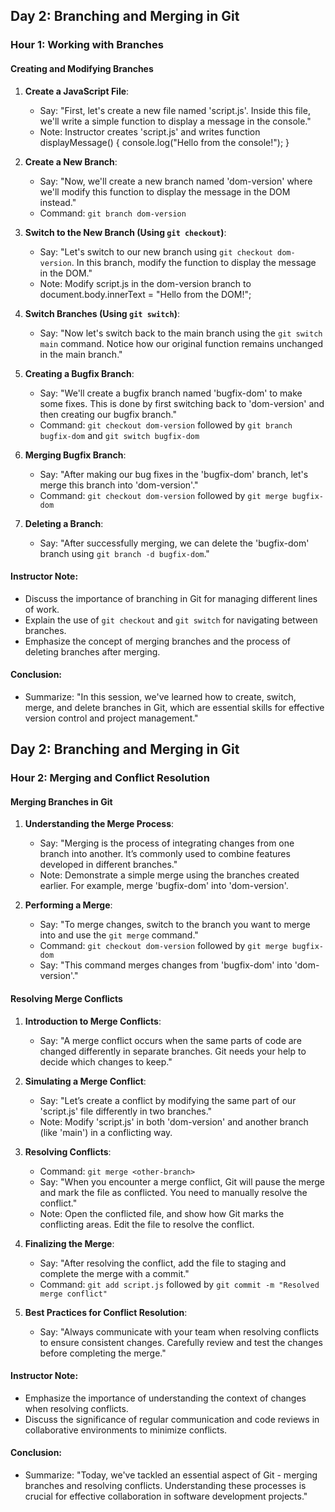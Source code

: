 ## Day 2: Branching and Merging in Git

### Hour 1: Working with Branches

#### Creating and Modifying Branches

1. **Create a JavaScript File**:

   - Say: "First, let's create a new file named 'script.js'. Inside this file, we'll write a simple function to display a message in the console."
   - Note: Instructor creates 'script.js' and writes function displayMessage() { console.log("Hello from the console!"); }

2. **Create a New Branch**:

   - Say: "Now, we'll create a new branch named 'dom-version' where we'll modify this function to display the message in the DOM instead."
   - Command: `git branch dom-version`

3. **Switch to the New Branch (Using `git checkout`)**:

   - Say: "Let's switch to our new branch using `git checkout dom-version`. In this branch, modify the function to display the message in the DOM."
   - Note: Modify script.js in the dom-version branch to document.body.innerText = "Hello from the DOM!";

4. **Switch Branches (Using `git switch`)**:

   - Say: "Now let's switch back to the main branch using the `git switch main` command. Notice how our original function remains unchanged in the main branch."

5. **Creating a Bugfix Branch**:

   - Say: "We'll create a bugfix branch named 'bugfix-dom' to make some fixes. This is done by first switching back to 'dom-version' and then creating our bugfix branch."
   - Command: `git checkout dom-version` followed by `git branch bugfix-dom` and `git switch bugfix-dom`

6. **Merging Bugfix Branch**:

   - Say: "After making our bug fixes in the 'bugfix-dom' branch, let's merge this branch into 'dom-version'."
   - Command: `git checkout dom-version` followed by `git merge bugfix-dom`

7. **Deleting a Branch**:
   - Say: "After successfully merging, we can delete the 'bugfix-dom' branch using `git branch -d bugfix-dom`."

#### Instructor Note:

- Discuss the importance of branching in Git for managing different lines of work.
- Explain the use of `git checkout` and `git switch` for navigating between branches.
- Emphasize the concept of merging branches and the process of deleting branches after merging.

#### Conclusion:

- Summarize: "In this session, we've learned how to create, switch, merge, and delete branches in Git, which are essential skills for effective version control and project management."

## Day 2: Branching and Merging in Git

### Hour 2: Merging and Conflict Resolution

#### Merging Branches in Git

1. **Understanding the Merge Process**:

   - Say: "Merging is the process of integrating changes from one branch into another. It’s commonly used to combine features developed in different branches."
   - Note: Demonstrate a simple merge using the branches created earlier. For example, merge 'bugfix-dom' into 'dom-version'.

2. **Performing a Merge**:
   - Say: "To merge changes, switch to the branch you want to merge into and use the `git merge` command."
   - Command: `git checkout dom-version` followed by `git merge bugfix-dom`
   - Say: "This command merges changes from 'bugfix-dom' into 'dom-version'."

#### Resolving Merge Conflicts

1. **Introduction to Merge Conflicts**:

   - Say: "A merge conflict occurs when the same parts of code are changed differently in separate branches. Git needs your help to decide which changes to keep."

2. **Simulating a Merge Conflict**:

   - Say: "Let’s create a conflict by modifying the same part of our 'script.js' file differently in two branches."
   - Note: Modify 'script.js' in both 'dom-version' and another branch (like 'main') in a conflicting way.

3. **Resolving Conflicts**:

   - Command: `git merge <other-branch>`
   - Say: "When you encounter a merge conflict, Git will pause the merge and mark the file as conflicted. You need to manually resolve the conflict."
   - Note: Open the conflicted file, and show how Git marks the conflicting areas. Edit the file to resolve the conflict.

4. **Finalizing the Merge**:

   - Say: "After resolving the conflict, add the file to staging and complete the merge with a commit."
   - Command: `git add script.js` followed by `git commit -m "Resolved merge conflict"`

5. **Best Practices for Conflict Resolution**:
   - Say: "Always communicate with your team when resolving conflicts to ensure consistent changes. Carefully review and test the changes before completing the merge."

#### Instructor Note:

- Emphasize the importance of understanding the context of changes when resolving conflicts.
- Discuss the significance of regular communication and code reviews in collaborative environments to minimize conflicts.

#### Conclusion:

- Summarize: "Today, we've tackled an essential aspect of Git - merging branches and resolving conflicts. Understanding these processes is crucial for effective collaboration in software development projects."
